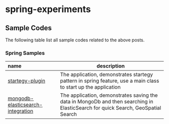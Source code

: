 # spring-experiments

## Sample Codes

The following table list all sample codes related to the above posts.

### Spring Samples

| name                                                         | description                                                  |
| :----------------------------------------------------------- | ------------------------------------------------------------ |
| [startegy-plugin](https://github.com/rajadileepkolli/spring-experiments/tree/main/strategy-plugin) | The application, demonstrates startegy pattern in spring feature, use a main class to start up the application |
| [mongodb-elasticsearch-integration](https://github.com/rajadileepkolli/spring-experiments/tree/main/mongodb-elasticsearch-integration) | The application, demonstrates saving the data in MongoDb and then searching in ElasticSearch for quick Search, GeoSpatial Search |